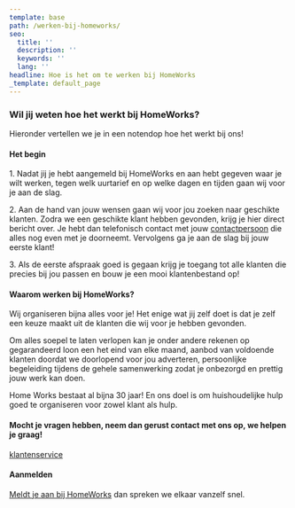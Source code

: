 ```yaml
---
template: base
path: /werken-bij-homeworks/
seo:
  title: ''
  description: ''
  keywords: ''
  lang: ''
headline: Hoe is het om te werken bij HomeWorks
_template: default_page
---
```




### Wil jij weten hoe het werkt bij HomeWorks?

Hieronder vertellen we je in een notendop hoe het werkt bij ons!

#### Het begin

1\. Nadat jij je hebt aangemeld bij HomeWorks en aan hebt gegeven waar je wilt werken, tegen welk uurtarief en op welke dagen en tijden gaan wij voor je aan de slag.

2\. Aan de hand van jouw wensen gaan wij voor jou zoeken naar geschikte klanten. Zodra we een geschikte klant hebben gevonden, krijg je hier direct bericht over. Je hebt dan telefonisch contact met jouw [contactpersoon](/over-ons/ "Neem contact op met jouw contactpersoon") die alles nog even met je doorneemt. Vervolgens ga je aan de slag bij jouw eerste klant!

3\. Als de eerste afspraak goed is gegaan krijg je toegang tot alle klanten die precies bij jou passen en bouw je een mooi klantenbestand op!

#### Waarom werken bij HomeWorks?

Wij organiseren bijna alles voor je! Het enige wat jij zelf doet is dat je zelf een keuze maakt uit de klanten die wij voor je hebben gevonden.

Om alles soepel te laten verlopen kan je onder andere rekenen op gegarandeerd loon een het eind van elke maand, aanbod van voldoende klanten doordat we doorlopend voor jou adverteren, persoonlijke begeleiding tijdens de gehele samenwerking zodat je onbezorgd en prettig jouw werk kan doen.

Home Works bestaat al bijna 30 jaar! En ons doel is om huishoudelijke hulp goed te organiseren voor zowel klant als hulp.

#### Mocht je vragen hebben, neem dan gerust contact met ons op, we helpen je graag!

[klantenservice](/klantenservice/ "Helpdesk")

#### Aanmelden

[Meldt je aan bij HomeWorks](https://mijn.homeworks.nl/intake/worker/step1?locale=nl_NL "Med je aan bij HomeWorks als huishoudelijke hulp") dan spreken we elkaar vanzelf snel.
